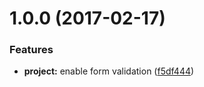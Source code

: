 <a name="1.0.0"></a>
# 1.0.0 (2017-02-17)


### Features

* **project:** enable form validation ([f5df444](https://github.com/SpoonX/aurelia-form-validation/commit/f5df444))



